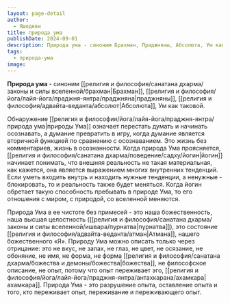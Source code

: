 ```yaml
---
layout: page-detail
author:
  - Яшодеви
title: природа ума
publishDate: 2024-09-01
description: Природа ума - синоним Брахман, Праджняны, Абсолюта, Ум как таковой.
tags:
  - природа-ума
image:
---
```

**Природа ума** - синоним [[религия и философия/санатана дхарма/законы и силы вселенной/брахман|Брахман]], [[религия и философия/йога/лайя-йога/праджня-янтра/праджняна|праджняны]], [[религия и философия/адвайта-веданта/абсолют|Абсолюта]], Ум как таковой.

Обнаружение [[религия и философия/йога/лайя-йога/праджня-янтра/природа ума|природы Ума]] означает перестать думать и начинать осознавать, а думание превратить в игру, когда думание является вторичной функцией по сравнению с осознаванием. Это жизнь без комментариев, жизнь в осознанности. Когда природа Ума проясняется, [[религия и философия/санатана дхарма/поведение/садху/йогин|йогин]] начинает понимать, что внешняя реальность не такая материальная, как кажется, она является выражением многих внутренних тенденций. Если уметь входить внутрь и находить нужные тенденции, а ненужные - блокировать, то и реальность также будет меняться. Когда йогин обретает такую способность пребывать в природе Ума, то его отношения с миром, с природой, со вселенной меняются. 

Природа Ума в ее чистоте без примесей - это наша божественность, наша высшая целостность ([[религия и философия/санатана дхарма/законы и силы вселенной/ишвара/пурнатва|пурнатва]]), это состояние [[религия и философия/адвайта-веданта/атман|Атмана]], нашего божественного «Я». Природу Ума можно описать только через отрицание: это не вкус, не запах, не глаз, не цвет, не осязание, не обоняние, не имя, не форма, не форма [[религия и философия/санатана дхарма/божества и демоны/божества|божества]], не философское описание, не опыт, потому что опыт переживает эго, [[религия и философия/йога/лайя-йога/праджня-янтра/антахкарана/ахамкара|ахамкара]]. Природа Ума - это разрушение опыта, оставление опыта и того, кто переживает опыт, переживание и переживающего опыт.


